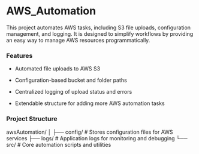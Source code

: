 # AWS_Automation
This project automates AWS tasks, including S3 file uploads, configuration management, and logging. It is designed to simplify workflows by providing an easy way to manage AWS resources programmatically.

### Features
- Automated file uploads to AWS S3

- Configuration-based bucket and folder paths

- Centralized logging of upload status and errors

- Extendable structure for adding more AWS automation tasks


###  Project Structure

awsAutomation/
│
├── config/       # Stores configuration files for AWS services
├── logs/         # Application logs for monitoring and debugging
└── src/          # Core automation scripts and utilities
